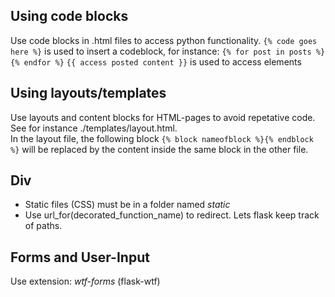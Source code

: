 ## Using code blocks
Use code blocks in .html files to access python functionality.
`{% code goes here %}` is used to insert a codeblock, for instance: `{% for post in posts %}{% endfor %}`
`{{ access posted content }}` is used to access elements

## Using layouts/templates
Use layouts and content blocks for HTML-pages to avoid repetative code. See for instance ./templates/layout.html.   
In the layout file, the following block `{% block nameofblock %}{% endblock %}` will be replaced by the content inside the same block in the other file.

## Div
- Static files (CSS) must be in a folder named *static*
- Use url_for(decorated_function_name) to redirect. Lets flask keep track of paths.


## Forms and User-Input
Use extension: *wtf-forms* (flask-wtf)

